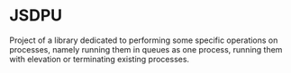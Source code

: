 JSDPU
=====

Project of a library dedicated to performing some specific operations on processes, namely running them in queues as one process, running them with elevation or terminating existing processes.